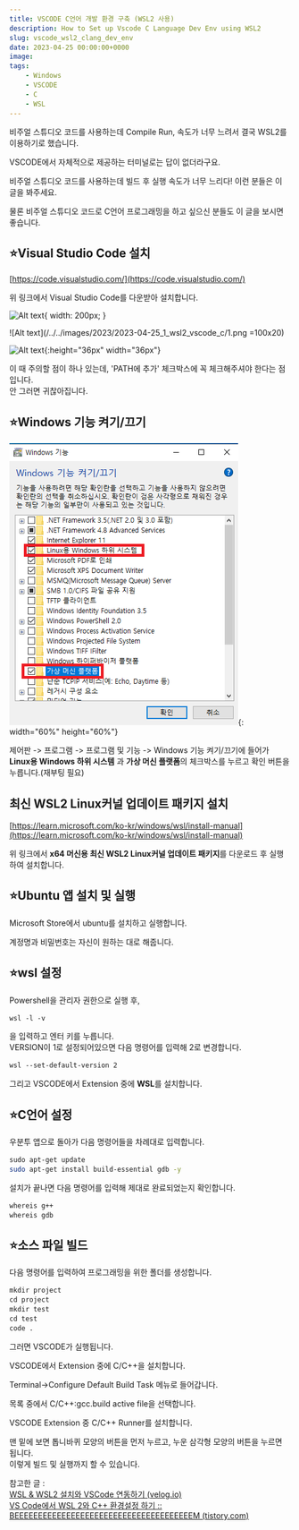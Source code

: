 ```yaml
---
title: VSCODE C언어 개발 환경 구축 (WSL2 사용)
description: How to Set up Vscode C Language Dev Env using WSL2
slug: vscode_wsl2_clang_dev_env
date: 2023-04-25 00:00:00+0000
image: 
tags:
    - Windows
    - VSCODE
    - C
    - WSL
---
```

비주얼 스튜디오 코드를 사용하는데 Compile Run, 속도가 너무 느려서 결국 WSL2를 이용하기로 했습니다.

VSCODE에서 자체적으로 제공하는 터미널로는 답이 없더라구요.

비주얼 스튜디오 코드를 사용하는데 빌드 후 실행 속도가 너무 느리다! 이런 분들은 이 글을 봐주세요.

물론 비주얼 스튜디오 코드로 C언어 프로그래밍을 하고 싶으신 분들도 이 글을 보시면 좋습니다.

## ⭐Visual Studio Code 설치

[https://code.visualstudio.com/](https://code.visualstudio.com/)

위 링크에서 Visual Studio Code를 다운받아 설치합니다.

![Alt text](/../../images/2023/2023-04-25_1_wsl2_vscode_c/1.png){ width: 200px; }

![Alt text](/../../images/2023/2023-04-25_1_wsl2_vscode_c/1.png =100x20)

![Alt text](/../../images/2023/2023-04-25_1_wsl2_vscode_c/1.png){:height="36px" width="36px"}


이 때 주의할 점이 하나 있는데, 'PATH에 추가' 체크박스에 꼭 체크해주셔야 한다는 점입니다.  
안 그러면 귀찮아집니다.

## ⭐Windows 기능 켜기/끄기

![Image2](./content/images/2023/2023-04-25_1_wsl2_vscode_c/2.png){: width="60%" height="60%"}  

 제어판 -> 프로그램 -> 프로그램 및 기능 -> Windows 기능 켜기/끄기에 들어가 **Linux용 Windows 하위 시스템** 과 **가상 머신 플랫폼**의 체크박스를 누르고 확인 버튼을 누릅니다.(재부팅 필요)

## 최신 WSL2 Linux커널 업데이트 패키지 설치

[https://learn.microsoft.com/ko-kr/windows/wsl/install-manual](https://learn.microsoft.com/ko-kr/windows/wsl/install-manual)

위 링크에서 **x64 머신용 최신 WSL2 Linux커널 업데이트 패키지**를 다운로드 후 실행하여 설치합니다.


## ⭐Ubuntu 앱 설치 및 실행

Microsoft Store에서 ubuntu를 설치하고 실행합니다.

계정명과 비밀번호는 자신이 원하는 대로 해줍니다.


## ⭐wsl 설정

Powershell을 관리자 권한으로 실행 후,  

```bash
wsl -l -v
```

을 입력하고 엔터 키를 누릅니다.  
VERSION이 1로 설정되어있으면 다음 명령어를 입력해 2로 변경합니다.  

```bash
wsl --set-default-version 2
```

그리고 VSCODE에서 Extension 중에 **WSL**를 설치합니다.  


## ⭐C언어 설정

우분투 앱으로 돌아가 다음 명령어들을 차례대로 입력합니다.  

```bash
sudo apt-get update  
sudo apt-get install build-essential gdb -y
```
  
설치가 끝나면 다음 명령어를 입력해 제대로 완료되었는지 확인합니다.  

```bash
whereis g++
whereis gdb 
```


## ⭐소스 파일 빌드

다음 명령어를 입력하여 프로그래밍을 위한 폴더를 생성합니다.  

```bash
mkdir project
cd project 
mkdir test 
cd test
code .
```

그러면 VSCODE가 실행됩니다.

VSCODE에서 Extension 중에 C/C++을 설치합니다.  

Terminal->Configure Default Build Task 메뉴로 들어갑니다.  

목록 중에서 C/C++:gcc.build active file을 선택합니다.  

VSCODE Extension 중 C/C++ Runner를 설치합니다.  

맨 밑에 보면 톱니바퀴 모양의 버튼을 먼저 누르고, 누운 삼각형 모양의 버튼을 누르면 됩니다.  
이렇게 빌드 및 실행까지 할 수 있습니다.


참고한 글 :   
[WSL & WSL2 설치와 VSCode 연동하기 (velog.io)](https://velog.io/@gidskql6671/WSL-WSL2-%EC%84%A4%EC%B9%98-VSCode-%EC%97%B0%EB%8F%99)  
[VS Code에서 WSL 2와 C++ 환경설정 하기 :: BEEEEEEEEEEEEEEEEEEEEEEEEEEEEEEEEEEEEEEM (tistory.com)](https://skyqnaqna.tistory.com/entry/VS-Code%EC%97%90%EC%84%9C-WSL-2%EC%99%80-C-%EC%82%AC%EC%9A%A9%ED%95%98%EA%B8%B0)